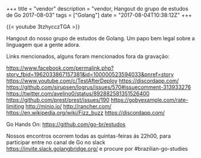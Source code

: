 +++
title = "vendor"
description = "vendor, Hangout do grupo de estudos de Go 2017-08-03"
tags = ["Golang"]
date = "2017-08-04T10:38:12Z"
+++

{{< youtube 3tzhycczTGA >}}

Hangout do nosso grupo de estudos de Golang.
Um papo bem legal sobre a linguagem que a gente adora.

Links mencionados, alguns foram mencionados fora da gravação:

https://www.facebook.com/permalink.php?story_fbid=1962033867157381&id=100000523594033&pnref=story
https://www.youtube.com/c/TestAfterDeploy
https://discordapp.com/
https://github.com/sirupsen/logrus/issues/570#issuecomment-313933276
https://twitter.com/avelino0/status/892882581351526400
https://github.com/prest/prest/issues/190
https://gobyexample.com/rate-limiting
http://minio.io/
http://rancher.com/
https://en.wikipedia.org/wiki/Fizz_buzz
https://discordapp.com/

Go Hands On:
https://github.com/go-br/estudos

Nossos encontros ocorrem todas as quintas-feiras ás 22h00, para participar entre no canal de Go no slack https://invite.slack.golangbridge.org/ e procure por #brazilian-go-studies